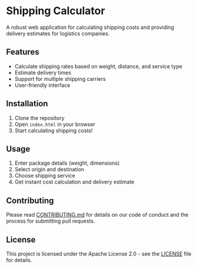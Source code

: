 # Shipping Calculator

A robust web application for calculating shipping costs and providing delivery estimates for logistics companies.

## Features
- Calculate shipping rates based on weight, distance, and service type
- Estimate delivery times
- Support for multiple shipping carriers
- User-friendly interface

## Installation
1. Clone the repository
2. Open `index.html` in your browser
3. Start calculating shipping costs!

## Usage
1. Enter package details (weight, dimensions)
2. Select origin and destination
3. Choose shipping service
4. Get instant cost calculation and delivery estimate

## Contributing
Please read [CONTRIBUTING.md](CONTRIBUTING.md) for details on our code of conduct and the process for submitting pull requests.

## License
This project is licensed under the Apache License 2.0 - see the [LICENSE](LICENSE) file for details.
